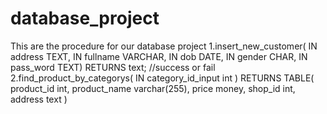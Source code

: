 # database_project
This are the procedure for our database project
1.insert_new_customer(
  IN address TEXT,
  IN fullname VARCHAR,
  IN dob DATE,
  IN gender CHAR, 
  IN pass_word TEXT)
  RETURNS text; //success or fail
2.find_product_by_categorys(
  IN category_id_input int
)
  	RETURNS TABLE(
		product_id int,
		product_name varchar(255),
		price money,
		shop_id int,
		address text
	)
